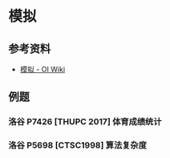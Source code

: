 # 模拟

## 参考资料

- [模拟 - OI Wiki](https://oi-wiki.org/basic/simulate/)

## 例题

### 洛谷 P7426 [THUPC 2017] 体育成绩统计

<Problem id="P7426" />

### 洛谷 P5698 [CTSC1998] 算法复杂度

<Problem id="P5698" />
